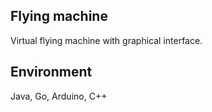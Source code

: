 ## Flying machine
Virtual flying machine with graphical interface.

## Environment
Java, Go, Arduino, C++
